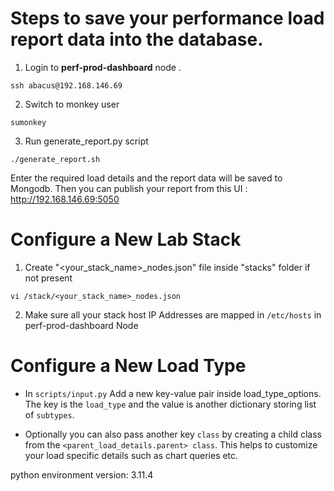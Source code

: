 # Steps to save your performance load report data into the database.

1. Login to **perf-prod-dashboard** node .
 ```
 ssh abacus@192.168.146.69
 ```
2. Switch to monkey user
 ```
 sumonkey
 ```
3. Run generate_report.py script
```
./generate_report.sh
```
Enter the required load details and the report data will be saved to Mongodb.
Then you can publish your report from this UI : http://192.168.146.69:5050

# Configure a New Lab Stack

1. Create "<your_stack_name>_nodes.json" file inside "stacks" folder if not present 
```
vi /stack/<your_stack_name>_nodes.json
```
2. Make sure all your stack host IP Addresses are mapped in ```/etc/hosts``` in perf-prod-dashboard Node


# Configure a New Load Type

-  In ```scripts/input.py```  Add a new key-value pair inside load_type_options. The key is the ```load_type``` and the value is another dictionary storing list of ```subtypes```.
   
-  Optionally you can also pass another key ```class``` by creating a child class from the ```<parent_load_details.parent> class```. This helps to customize your load specific details such as chart queries etc.


python environment version: 3.11.4

